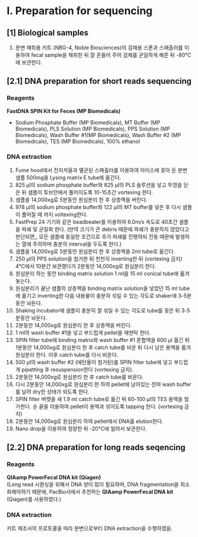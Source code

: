 
# I. Preparation for sequencing
## [1] Biological samples
1. 분변 채취용 키트 (NBG-4, Noble Biosciences)의 검채용 스푼과 스패츌러를 이용하여 fecal sample을 채취한 뒤 잘 흔들어 주어 검체를 균일하게 해준 뒤 -80℃에 보관한다. 


## [2.1] DNA preparation for short reads sequencing
### Reagents  
**FastDNA SPIN Kit for Feces (MP Biomedicals)**  
- Sodium Phosphate Buffer (MP Biomedicals), MT Buffer (MP Biomedicals), PLS Solution (MP Biomedicals), PPS Solution (MP Biomedicals), Wash Buffer #1(MP Biomedicals), Wash Buffer #2 (MP Biomedicals), TES (MP Biomedicals), 100% ethanol


### DNA extraction  
1. Fume hood에서 전자저울과 멸균된 스패츌러를 이용하여 아이스에 꽂아 둔 분변 샘플 500mg을 Lysing matrix E tube에 옮긴다. 
2. 825 μl의 sodium phosphate buffer와 825 μl의 PLS 솔루션을 넣고 뚜껑을 닫은 뒤 샘플이 튜브안에서 풀어지도록 10-15초간 vortexing 한다.
3. 샘플을 14,000ⅹg로 5분동안 원심분리 한 후 상층액을 버린다.
4. 978 μl의 sodium phosphate buffer와 122 μl의 MT buffer를 넣은 후 다시 샘플이 풀어질 때 까지 voltexing한다.
5. FastPrep 24 기기와 같은 beadbeater를 이용하여 6.0m/s 속도로 40초간 샘플을 파쇄 및 균질화 한다. (만약 크기가 큰 debris 때문에 파쇄가 충분하지 않았다고 판단되면,, 모든 샘플에 동일한 조건으로 추가 파쇄를 진행하되 진동 때문에 발생하는 열에 주의하며 충분히 interval을 두도록 한다.) 
6. 샘플을 14,000ⅹg로 5분동안 원심분리 한 후 상층액을 2ml tube로 옮긴다.
7. 250 μl의 PPS solution을 첨가한 뒤 천천히 inverting한 뒤 (vortexing 금지) 4℃에서 10분간 보관했다가 2분동안 14,000ⅹg로 원심분리 한다.
8. 원심분리 하는 동안 binding matrix solution 1 ml을 15 ml conical tube에 옮겨놓는다.
9. 원심분리가 끝난 샘플의 상층액을 binding matrix solution을 넣었던 15 ml tube에 옮기고 inverting한 다음 내용물이 충분히 섞일 수 있는 각도로 shaker에 3-5분동안 놔둔다.
10. Shaking incubator에 샘플이 충분히 잘 섞일 수 있는 각도로 tube를 꽂은 뒤 3-5분동안 놔둔다.
11. 2분동안 14,000ⅹg로 원심분리 한 후 상층액을 버린다.
12. 1 ml의 wash buffer #1을 넣고 부드럽게 pellet을 재현탁 한다.
13. SPIN filter tube에 binding matrix와 wash buffer #1 혼합액을 600 μl 옮긴 뒤 1분동안 14,000ⅹg로 원심분리 한 후 catch tube를 비운 뒤 다시 남은 용액을 옮겨 원심분리 한다. 이후 catch tube를 다시 비운다.
14. 500 μl의 wash buffer #2 (에탄올이 첨가된)를 SPIN filter tube에 넣고 부드럽게 pipetting 후 resuspension한다 (vortexing 금지).
15. 2분동안 14,000ⅹg로 원심분리 한 후 catch tube를 비운다.
16. 다시 2분동안 14,000ⅹg로 원심분리 한 하여 pellet에 남아있는 잔여 wash buffer를 날려 dry한 상태가 되도록 한다.
17. SPIN filter 버켓을 새 1.9 ml catch tube로 옮긴 뒤 60-100 μl의 TES 용액을 첨가한다. 손 끝을 이용하여 pellet이 용액과 섞이도록 tapping 한다. (vortexing 금지)
18. 2분동안 14,000ⅹg로 원심분리 하여 pellet에서 DNA를 elution한다. 
19. Nano drop을 이용하여 정량한 뒤 -20℃에 얼려서 보관한다.

## [2.2] DNA preparation for long reads seqencing
### Reagents
**QIAamp PowerFecal DNA kit (Qiagen)**  
(Long read 시퀀싱을 위해서 DNA 양이 많이 필요하며, DNA fragmentation을 최소화해야하기 때문에, PacBio사에서 추천하는 **QIAamp PowerFecal DNA kit** (Qiagen)를 사용하였다.)


### DNA extraction
키트 제조사의 프로토콜을 따라 분변으로부터 DNA extraction을 수행하였음.


